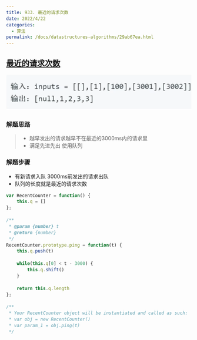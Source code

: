 ```yaml
---
title: 933. 最近的请求次数
date: 2022/4/22
categories:
  - 算法
permalink: /docs/datastructures-algorithms/29ab67ea.html
---
```



## [最近的请求次数](https://leetcode.cn/problems/number-of-recent-calls/)

![image-20220721233522142](https://raw.githubusercontent.com/sixgodsama/tz/main/public/202207212335249.png)

### 解题思路

> - 越早发出的请求越早不在最近的3000ms内的请求里
> - 满足先进先出 使用队列

### 解题步骤

- 有新请求入队 3000ms前发出的请求出队
- 队列的长度就是最近的请求次数

```js
var RecentCounter = function() {
    this.q = []
};

/**
 * @param {number} t
 * @return {number}
 */
RecentCounter.prototype.ping = function(t) {
    this.q.push(t)

    while(this.q[0] < t - 3000) {
        this.q.shift()
    }

    return this.q.length
};

/**
 * Your RecentCounter object will be instantiated and called as such:
 * var obj = new RecentCounter()
 * var param_1 = obj.ping(t)
 */
```
